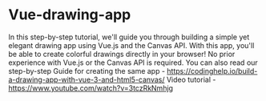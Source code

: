 # Vue-drawing-app
In this step-by-step tutorial, we'll guide you through building a simple yet elegant drawing app using Vue.js and the Canvas API. With this app, you'll be able to create colorful drawings directly in your browser! No prior experience with Vue.js or the Canvas API is required.
You can also read our step-by-step Guide for creating the same app - https://codinghelp.io/build-a-drawing-app-with-vue-3-and-html5-canvas/
Video tutorial - https://www.youtube.com/watch?v=3tczRkNmhjg

